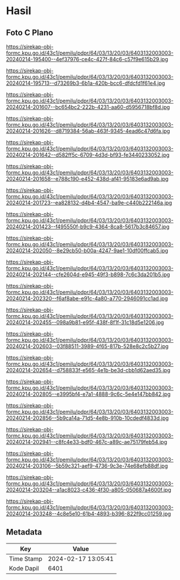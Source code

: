 # Hasil

## Foto C Plano

https://sirekap-obj-formc.kpu.go.id/43c1/pemilu/pdpr/64/03/13/20/03/6403132003003-20240214-195400--4ef37976-ce4c-427f-84c6-c57f9e615b29.jpg

https://sirekap-obj-formc.kpu.go.id/43c1/pemilu/pdpr/64/03/13/20/03/6403132003003-20240214-195713--d73269b3-6b1a-420b-bcc6-dfdcfd1f61e4.jpg

https://sirekap-obj-formc.kpu.go.id/43c1/pemilu/pdpr/64/03/13/20/03/6403132003003-20240214-201607--bc654bc2-222b-4231-aa60-d5956718bf8d.jpg

https://sirekap-obj-formc.kpu.go.id/43c1/pemilu/pdpr/64/03/13/20/03/6403132003003-20240214-201626--d8719384-56ab-463f-9345-4ead6c47d6fa.jpg

https://sirekap-obj-formc.kpu.go.id/43c1/pemilu/pdpr/64/03/13/20/03/6403132003003-20240214-201642--d582ff5c-6709-4d3d-bf93-fe3440233052.jpg

https://sirekap-obj-formc.kpu.go.id/43c1/pemilu/pdpr/64/03/13/20/03/6403132003003-20240214-201658--e788c190-e452-438d-af41-95183e6ad9ab.jpg

https://sirekap-obj-formc.kpu.go.id/43c1/pemilu/pdpr/64/03/13/20/03/6403132003003-20240214-201723--ea828132-d4b4-4547-ba9e-c440b222146a.jpg

https://sirekap-obj-formc.kpu.go.id/43c1/pemilu/pdpr/64/03/13/20/03/6403132003003-20240214-201423--f495550f-b9c9-4364-8ca8-5617b3c84657.jpg

https://sirekap-obj-formc.kpu.go.id/43c1/pemilu/pdpr/64/03/13/20/03/6403132003003-20240214-202050--8e29cb50-b00a-4247-9ae1-10df00ffcab5.jpg

https://sirekap-obj-formc.kpu.go.id/43c1/pemilu/pdpr/64/03/13/20/03/6403132003003-20240214-202144--cfe2604d-e945-49f3-b898-7c6c3da201b5.jpg

https://sirekap-obj-formc.kpu.go.id/43c1/pemilu/pdpr/64/03/13/20/03/6403132003003-20240214-202320--f6af8abe-e91c-4a80-a770-2946091cc1ad.jpg

https://sirekap-obj-formc.kpu.go.id/43c1/pemilu/pdpr/64/03/13/20/03/6403132003003-20240214-202455--098a9b81-e95f-438f-8f1f-31c18d5e1206.jpg

https://sirekap-obj-formc.kpu.go.id/43c1/pemilu/pdpr/64/03/13/20/03/6403132003003-20240214-202603--03f88511-3989-4f65-817b-528e8c2c5b27.jpg

https://sirekap-obj-formc.kpu.go.id/43c1/pemilu/pdpr/64/03/13/20/03/6403132003003-20240214-202654--d758833f-e565-4e1b-be3d-cbb1d62aed35.jpg

https://sirekap-obj-formc.kpu.go.id/43c1/pemilu/pdpr/64/03/13/20/03/6403132003003-20240214-202805--e3995bf4-e7a1-4888-9c6c-5e4e147bb842.jpg

https://sirekap-obj-formc.kpu.go.id/43c1/pemilu/pdpr/64/03/13/20/03/6403132003003-20240214-202856--5b9ca14a-71d5-4e8b-910b-10cdedf4833d.jpg

https://sirekap-obj-formc.kpu.go.id/43c1/pemilu/pdpr/64/03/13/20/03/6403132003003-20240214-202941--c8fc4e33-bdf0-467c-a89c-ae75179feb54.jpg

https://sirekap-obj-formc.kpu.go.id/43c1/pemilu/pdpr/64/03/13/20/03/6403132003003-20240214-203106--5b59c321-aef9-4736-9c3e-74e68efb88df.jpg

https://sirekap-obj-formc.kpu.go.id/43c1/pemilu/pdpr/64/03/13/20/03/6403132003003-20240214-203204--a1ac8023-c436-4f30-a805-050687a4600f.jpg

https://sirekap-obj-formc.kpu.go.id/43c1/pemilu/pdpr/64/03/13/20/03/6403132003003-20240214-203248--4c8e5e10-61b4-4893-b396-822f9cc01259.jpg


## Metadata

| Key        | Value               |
| ---------- | ------------------- |
| Time Stamp | 2024-02-17 13:05:41 |
| Kode Dapil | 6401                |



